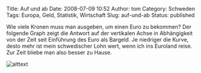 Title: Auf und ab
Date: 2008-07-09 10:52
Author: tom
Category: Schweden
Tags: Europa, Geld, Statistik, Wirtschaft
Slug: auf-und-ab
Status: published

Wie viele Kronen muss man ausgeben, um einen Euro zu bekommen? Der
folgende Graph zeigt die Antwort auf der vertikalen Achse in
Abhängigkeit von der Zeit seit Einführung des Euro als Bargeld. Je
niedriger die Kurve, desto mehr ist mein schwedischer Lohn wert, wenn
ich ins Euroland reise. Zur Zeit bliebe man also besser zu Hause.

![alttext](/pic/sek-eur.png)

